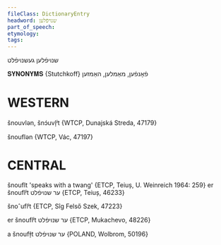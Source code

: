 ```yaml
---
fileClass: DictionaryEntry
headword: שנויפֿלען
part_of_speech: 
etymology: 
tags: 
---
```

שנויפֿלען
געשנויפֿלט

𝐒𝐘𝐍𝐎𝐍𝐘𝐌𝐒 {Stutchkoff}
פֿאָנפֿען, מאַמלען, האַמזען

WESTERN
========

šnouvlən, šnɔ́uvl̩ʲt {WTCP, Dunajská Streda, 47179}

šnouflən {WTCP, Vác, 47197}

CENTRAL
========

šnouflt 'speaks with a twang' {ETCP, Teiuș, U. Weinreich 1964: 259}
er šnouflʲt ער שנויפֿלט {ETCP, Teiuș, 46233}

šnoˆuflʲt {ETCP, Sîg Felső Szek, 47223}

er šnouflʲt ער שנויפֿלט {ETCP, Mukachevo, 48226}

a šnoufɫ̩t ער שנויפֿלט {POLAND, Wolbrom, 50196}